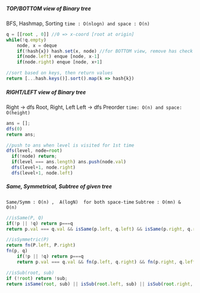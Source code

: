 ##### TOP/BOTTOM view of Binary tree
BFS, Hashmap, Sorting
`time : O(nlogn) and space : O(n)`
```js
q = [[root , 0]] //0 => x-coord [root at origin] 
while(!q.empty)
	node, x = deque
	if(!hash{x}) hash.set(x, node) //for BOTTOM view, remove has check
	if(node.left) enque [node, x-1]
	if(node.right) enque [node, x+1]

//sort based on keys, then return values
return [...hash.keys()].sort().map(k => hash{k})
```

##### RIGHT/LEFT view of Binary tree
Right -> dfs Root, Right, Left
Left -> dfs Preorder
`time: O(n) and space: O(height)`
```js
ans = [];
dfs(0)
return ans;

//push to ans when level is visited for 1st time
dfs(level, node=root)
  if(!node) return;
  if(level === ans.length) ans.push(node.val)
  dfs(level+1, node.right)
  dfs(level+1, node.left)
```

##### Same, Symmetrical, Subtree of given tree
`Same/Symm : O(n) ,  A(logN)  for both space-time`
`Subtree : O(mn) & O(n)`
```js
//isSame(P, Q)
if(!p || !q) return p===q
return p.val === q.val && isSame(p.left, q.left) && isSame(p.right, q.right)

//isSymmetric(P)
return fn(P.left, P.right)
fn(p, q)
    if(!p || !q) return p===q
    return p.val === q.val && fn(p.left, q.right) && fn(p.right, q.left)

//isSub(root, sub)
if (!root) return !sub;
return isSame(root, sub) || isSub(root.left, sub) || isSub(root.right, sub) 
```

